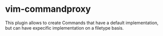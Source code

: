 # vim-commandproxy
This plugin allows to create Commands that have a default implementation, but can have expecific implementation on a filetype basis.
